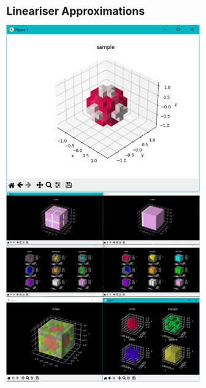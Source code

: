 # Lineariser Approximations

![screenshot](/linear/sample.png)
![screenshot](/linear/figure.png)
![screenshot](/linear/shapes.png)